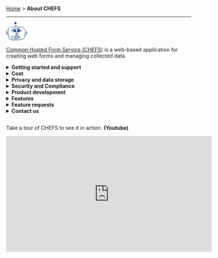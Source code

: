 [Home](index) > **About CHEFS**

---

![img](images/chefs-robot.png)

[Common Hosted Form Service (CHEFS)](https://submit.digital.gov.bc.ca/app/) is a web-based application for creating web forms and managing collected data

<details>
  <summary><strong>Getting started and support</strong></summary>

To start creating forms, you can [watch a series of short videos](https://www.youtube.com/playlist?list=PL9CV_8JBQHirsQAShw45PZeU1CkU88Q53) on how to build your first form, or follow our [Quick start guide](Quick-start-guide). For more advanced questions CHEFS, please review our:

- [Creating forms](Creating-forms) - learn about some of the different features in CHEFS
- [Training Video](https://www.youtube.com/watch?v=Wf432lBjcTA) - Watch an hour-long tutorial on how to use CHEFS. Note: We have updated CHEFS since May 2021. Follow our [Product roadmap](Product-Roadmap) to stay up-to-date on all feature updates.
- If you want to host your own version of CHEFS, please follow our [CHEFS ReadMe](https://github.com/bcgov/common-hosted-form-service/blob/master/README.md)
</details>

<details>
  <summary><strong>Cost</strong></summary>

CHEFS is a free service available to all B.C. government employees and contractors.

</details>

<details>
  <summary><strong>Privacy and data storage</strong></summary>

It's your responsibility to comply with privacy laws governing the collection, use and disclosure of personally identifiable information.

[Learn more about CHEFS privacy and data collection](Privacy-and-data-collection)

</details>

<details>
  <summary><strong>Security and Compliance</strong></summary>

CHEFS has a Security Threat and Risk Assessment (STRA) Statement of Acceptable Risks (SoAR) that describes how the security of CHEFS is to be maintained.

[Learn more about CHEFS Security and the team's Compliance Procedures](SoAR-and-Compliance)

</details>

<details>
  <summary><strong>Product development</strong></summary>

Review our [product roadmap](Product-Roadmap) to see what features are upcoming for CHEFS.

If you or your team is interested in contributing to the project, you can fork our code base and contribute new features. For more details, please see the [CHEFS ReadMe](https://github.com/bcgov/common-hosted-form-service/blob/master/README.md) to host your own.

</details>

<details>
  <summary><strong>Features</strong></summary>

A user-friendly, hosted service for teams to create and publish their own web forms. Some of CHEFS features include:

- Drag and drop form fields into custom layouts
- Manage multiple form versions
- Export and re-use your form designs
- Manage your team’s permissions to view and export form submission data

**Features include:**

- A user-friendly **Form Designer** interface
- **Form Versioning**
- Custom form components (for example a BC business name look-up)
- Extensive choice of configurable form fields
- Custom, **Responsive form layouts**
- Form design **import/export**
- Settings for:
  - **Authentication** and access to your published form.
  - Form administration **Team Management**
  - Role-based access to features
  - Email **Notifications**
- Form submission **Export** (CSV and JSON formats)
- Secure API for accessing your data from other systems
- Downloading your submissions using a PDF template
</details>

<details>
  <summary><strong>Feature requests</strong></summary>

Do you have a feature request for CHEFS? Post your ideas, leave a comment or vote on our [Fider board](https://chefs-fider.apps.silver.devops.gov.bc.ca/). Your participation will help us decide on what to build next.

</details>

<details>
  <summary><strong>Contact us</strong></summary>

You also can reach out to the CHEFS team directly at [submit.digital@gov.bc.ca](mailto:submit.digital@gov.bc.ca).

</details>

##

Take a tour of CHEFS to see it in action. **(Youtube)**

<iframe width="560" height="315" src="https://www.youtube.com/embed/obOhyYusMjM?si=HEnwSYnd48BWTio8" title="YouTube video player" frameborder="0" allow="accelerometer; autoplay; clipboard-write; encrypted-media; gyroscope; picture-in-picture; web-share" allowfullscreen></iframe>